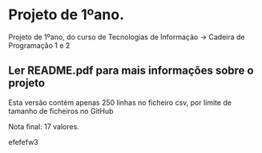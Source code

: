 # Projeto de 1ºano.
Projeto de 1ºano, do curso de Tecnologias de Informação -> Cadeira de Programação 1 e 2 

## Ler README.pdf para mais informações sobre o projeto
Esta versão contém apenas 250 linhas no ficheiro csv, por limite de tamanho de ficheiros no GitHub <br>

Nota final: 17 valores.

efefefw3

